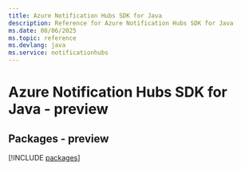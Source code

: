 ```yaml
---
title: Azure Notification Hubs SDK for Java
description: Reference for Azure Notification Hubs SDK for Java
ms.date: 08/06/2025
ms.topic: reference
ms.devlang: java
ms.service: notificationhubs
---
```

# Azure Notification Hubs SDK for Java - preview
## Packages - preview
[!INCLUDE [packages](notification-hubs-index.md)]